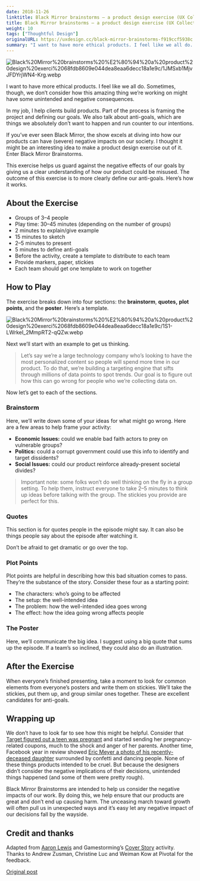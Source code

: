 ```yaml
---
date: 2018-11-26
linktitle: Black Mirror brainstorms — a product design exercise (UX Collective)
title: Black Mirror brainstorms — a product design exercise (UX Collective)
weight: 10
tags: ["Thoughtful Design"]
originalURL: https://uxdesign.cc/black-mirror-brainstorms-f919ccf5938c
summary: "I want to have more ethical products. I feel like we all do. Sometimes, though, we don’t consider how this amazing thing we’re working on might have some unintended and negative consequences."
---
```


![Black%20Mirror%20brainstorms%20%E2%80%94%20a%20product%20design%20exerci%2068fdb8609e044dea8eaa6decc18a1e9c/1JMSxb1MjvJFDYrjWN4-Krg.webp](/img/1JMSxb1MjvJFDYrjWN4-Krg.webp)

I want to have more ethical products. I feel like we all do. Sometimes, though, we don’t consider how this amazing thing we’re working on might have some unintended and negative consequences.

In my job, I help clients build products. Part of the process is framing the project and defining our goals. We also talk about anti-goals, which are things we absolutely don’t want to happen and run counter to our intentions.

If you’ve ever seen Black Mirror, the show excels at diving into how our products can have (severe) negative impacts on our society. I thought it might be an interesting idea to make a product design exercise out of it. Enter Black Mirror Brainstorms.

This exercise helps us guard against the negative effects of our goals by giving us a clear understanding of how our product could be misused. The outcome of this exercise is to more clearly define our anti-goals. Here’s how it works.

## About the Exercise

- Groups of 3–4 people
- Play time: 30–45 minutes (depending on the number of groups)
- 2 minutes to explain/give example
- 15 minutes to sketch
- 2–5 minutes to present
- 5 minutes to define anti-goals
- Before the activity, create a template to distribute to each team
- Provide markers, paper, stickies
- Each team should get one template to work on together

## How to Play

The exercise breaks down into four sections: the **brainstorm**, **quotes,** **plot points**, and the **poster**. Here’s a template.

![Black%20Mirror%20brainstorms%20%E2%80%94%20a%20product%20design%20exerci%2068fdb8609e044dea8eaa6decc18a1e9c/1S1-LWrkeI_2MmpRT2-qQZw.webp](../../img/1S1-LWrkeI_2MmpRT2-qQZw.webp)

Next we’ll start with an example to get us thinking.

> Let’s say we’re a large technology company who’s looking to have the most personalized content so people will spend more time in our product. To do that, we’re building a targeting engine that sifts through millions of data points to spot trends. Our goal is to figure out how this can go wrong for people who we’re collecting data on.
> 

Now let’s get to each of the sections.

### Brainstorm

Here, we’ll write down some of your ideas for what might go wrong. Here are a few areas to help frame your activity:

- **Economic Issues:** could we enable bad faith actors to prey on vulnerable groups?
- **Politics:** could a corrupt government could use this info to identify and target dissidents?
- **Social Issues:** could our product reinforce already-present societal divides?

> Important note: some folks won’t do well thinking on the fly in a group setting. To help them, instruct everyone to take 2–5 minutes to think up ideas before talking with the group. The stickies you provide are perfect for this.
> 

### Quotes

This section is for quotes people in the episode might say. It can also be things people say about the episode after watching it.

Don’t be afraid to get dramatic or go over the top.

### Plot Points

Plot points are helpful in describing how this bad situation comes to pass. They’re the substance of the story. Consider these four as a starting point:

- The characters: who’s going to be affected
- The setup: the well-intended idea
- The problem: how the well-intended idea goes wrong
- The effect: how the idea going wrong affects people

### The Poster

Here, we’ll communicate the big idea. I suggest using a big quote that sums up the episode. If a team’s so inclined, they could also do an illustration.

## After the Exercise

When everyone’s finished presenting, take a moment to look for common elements from everyone’s posters and write them on stickies. We’ll take the stickies, put them up, and group similar ones together. These are excellent candidates for anti-goals.

## Wrapping up

We don’t have to look far to see how this might be helpful. Consider that [Target figured out a teen was pregnant](https://www.forbes.com/sites/kashmirhill/2012/02/16/how-target-figured-out-a-teen-girl-was-pregnant-before-her-father-did/#7f6150856668) and started sending her pregnancy-related coupons, much to the shock and anger of her parents. Another time, Facebook year in review showed [Eric Meyer a photo of his recently-deceased daughter](http://meyerweb.com/eric/thoughts/2014/12/24/inadvertent-algorithmic-cruelty/) surrounded by confetti and dancing people. None of these things products intended to be cruel. But because the designers didn’t consider the negative implications of their decisions, unintended things happened (and some of them were pretty rough).

Black Mirror Brainstorms are intended to help us consider the negative impacts of our work. By doing this, we help ensure that our products are great and don’t end up causing harm. The unceasing march toward growth will often pull us in unexpected ways and it’s easy let any negative impact of our decisions fall by the wayside.

## Credit and thanks

Adapted from [Aaron Lewis](https://twitter.com/aaronzlewis/status/1063544871472914432) and Gamestorming’s [Cover Story](https://gamestorming.com/cover-story/) activity. Thanks to Andrew Zusman, Christine Luc and Weiman Kow at Pivotal for the feedback.


[Original post](https://uxdesign.cc/black-mirror-brainstorms-f919ccf5938c)